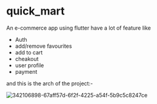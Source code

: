 # quick_mart

An e-commerce app using flutter have a lot of feature like 
- Auth
- add/remove favourites
- add to cart
- cheakout
- user profile
- payment

and this is the arch of the project:-

![342106898-67aff57d-6f2f-4225-a54f-5b9c5c8247ce](https://github.com/user-attachments/assets/b7bb8411-7ea2-4778-b5f0-b7a8e743429d)

